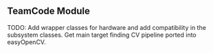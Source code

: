 ## TeamCode Module

TODO:
Add wrapper classes for hardware and add compatibility in the subsystem classes.
Get main target finding CV pipeline ported into easyOpenCV.
